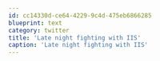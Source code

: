 ```yaml
---
id: cc14330d-ce64-4229-9c4d-475eb6866285
blueprint: text
category: twitter
title: 'Late night fighting with IIS'
caption: 'Late night fighting with IIS'
---
```

